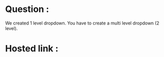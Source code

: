 # Question :
We created 1 level dropdown. You have to create a multi level dropdown (2 level).
# Hosted link :